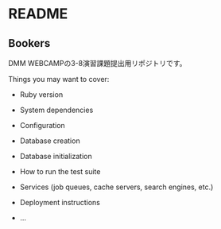 # README

## Bookers
DMM WEBCAMPの3-8演習課題提出用リポジトリです。


Things you may want to cover:

* Ruby version

* System dependencies

* Configuration

* Database creation

* Database initialization

* How to run the test suite

* Services (job queues, cache servers, search engines, etc.)

* Deployment instructions

* ...
